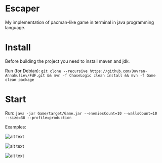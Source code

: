 # Escaper

My implementation of pacman-like game in terminal in java programming language.

# Install
Before building the project you need to install maven and jdk.

Run (for Debian):
```git clone --recursive https://github.com/Dovran-Annakuliev/FdF.git && mvn -f ChaseLogic clean install && mvn -f Game clean package```

# Start
Run: ```java -jar Game/target/Game.jar --enemiesCount=10 --wallsCount=10 --size=30 --profile=production```

Examples:

![alt text](screenshots/1.png)​

![alt text](screenshots/2.png)​

![alt text](screenshots/3.png)​
